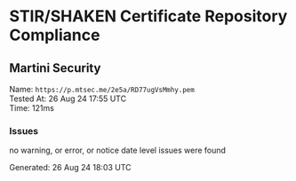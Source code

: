 # STIR/SHAKEN Certificate Repository Compliance

## Martini Security

Name: `https://p.mtsec.me/2e5a/RD77ugVsMmhy.pem`\
Tested At: 26 Aug 24 17:55 UTC\
Time: 121ms

### Issues

no warning, or error, or notice date level issues were found

Generated: 26 Aug 24 18:03 UTC